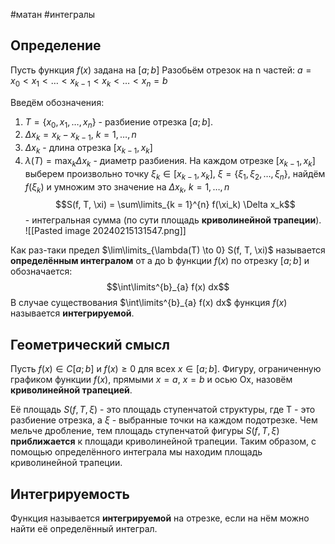 #матан #интегралы 
## Определение
Пусть функция $f(x)$ задана на $[a; b]$ Разобьём отрезок на n частей: $a = x_0 < x_1 < \dots < x_{k - 1} < x_k < \dots < x_n = b$

Введём обозначения:
1. $T = \{ x_0, x_1, \dots, x_n \}$ - разбиение отрезка $[a; b]$.
2. $\Delta x_k = x_k - x_{k - 1}, \ k = 1, \dots, n$
3. $\Delta x_k$ - длина отрезка $[x_{k - 1}, x_k]$
4. $\lambda (T) = \max_{k} \Delta x_k$ - диаметр разбиения.
На каждом отрезке $[x_{k - 1}, x_k]$ выберем произвольно точку $\xi_k \in [x_{k - 1}, x_k], \ \xi = \{ \xi_1, \xi_2, \dots, \xi_n \}$, найдём $f(\xi_k)$ и умножим это значение на $\Delta x_k, \ k = 1, \dots, n$ $$S(f, T, \xi) = \sum\limits_{k = 1}^{n} f(\xi_k) \Delta x_k$$ - интегральная сумма (по сути площадь **криволинейной трапеции**).
![[Pasted image 20240215131547.png]]

Как раз-таки предел $\lim\limits_{\lambda(T) \to 0} S(f, T, \xi)$ называется **определённым интегралом** от a до b функции $f(x)$ по отрезку $[a; b]$ и обозначается: $$\int\limits^{b}_{a} f(x) dx$$
В случае существования $\int\limits^{b}_{a} f(x) dx$ функция $f(x)$ называется **интегрируемой**.
## Геометрический смысл
Пусть $f(x) \in C[a; b]$ и $f(x) \geq 0$ для всех $x \in [a; b]$.
Фигуру, ограниченную графиком функции $f(x)$, прямыми $x = a, \ x = b$ и осью Ox, назовём **криволинейной трапецией**.

Её площадь $S(f, T, \xi)$ - это площадь ступенчатой структуры, где T - это разбиение отрезка, а $\xi$ - выбранные точки на каждом подотрезке. Чем мельче дробление, тем площадь ступенчатой фигуры $S(f, T, \xi)$ **приближается** к площади криволинейной трапеции. Таким образом, с помощью определённого интеграла мы находим площадь криволинейной трапеции.
## Интегрируемость
Функция называется **интегрируемой** на отрезке, если на нём можно найти её определённый интеграл.